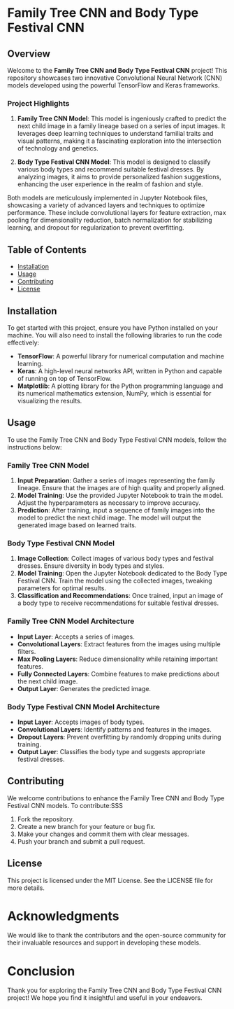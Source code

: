 # Family Tree CNN and Body Type Festival CNN

## Overview

Welcome to the **Family Tree CNN and Body Type Festival CNN** project! This repository showcases two innovative Convolutional Neural Network (CNN) models developed using the powerful TensorFlow and Keras frameworks. 

### Project Highlights

1. **Family Tree CNN Model**: This model is ingeniously crafted to predict the next child image in a family lineage based on a series of input images. It leverages deep learning techniques to understand familial traits and visual patterns, making it a fascinating exploration into the intersection of technology and genetics.

2. **Body Type Festival CNN Model**: This model is designed to classify various body types and recommend suitable festival dresses. By analyzing images, it aims to provide personalized fashion suggestions, enhancing the user experience in the realm of fashion and style.

Both models are meticulously implemented in Jupyter Notebook files, showcasing a variety of advanced layers and techniques to optimize performance. These include convolutional layers for feature extraction, max pooling for dimensionality reduction, batch normalization for stabilizing learning, and dropout for regularization to prevent overfitting.

## Table of Contents

- [Installation](#installation)
- [Usage](#usage)  
- [Contributing](#contributing)
- [License](#license)

## Installation

To get started with this project, ensure you have Python installed on your machine. You will also need to install the following libraries to run the code effectively:

- **TensorFlow**: A powerful library for numerical computation and machine learning.
- **Keras**: A high-level neural networks API, written in Python and capable of running on top of TensorFlow.
- **Matplotlib**: A plotting library for the Python programming language and its numerical mathematics extension, NumPy, which is essential for visualizing the results.
 

## Usage

To use the Family Tree CNN and Body Type Festival CNN models, follow the instructions below:

### Family Tree CNN Model

1. **Input Preparation**: Gather a series of images representing the family lineage. Ensure that the images are of high quality and properly aligned.
2. **Model Training**: Use the provided Jupyter Notebook to train the model. Adjust the hyperparameters as necessary to improve accuracy.
3. **Prediction**: After training, input a sequence of family images into the model to predict the next child image. The model will output the generated image based on learned traits.

### Body Type Festival CNN Model

1. **Image Collection**: Collect images of various body types and festival dresses. Ensure diversity in body types and styles.
2. **Model Training**: Open the Jupyter Notebook dedicated to the Body Type Festival CNN. Train the model using the collected images, tweaking parameters for optimal results.
3. **Classification and Recommendations**: Once trained, input an image of a body type to receive recommendations for suitable festival dresses.
 


### Family Tree CNN Model Architecture

- **Input Layer**: Accepts a series of images.
- **Convolutional Layers**: Extract features from the images using multiple filters.
- **Max Pooling Layers**: Reduce dimensionality while retaining important features.
- **Fully Connected Layers**: Combine features to make predictions about the next child image.
- **Output Layer**: Generates the predicted image.

### Body Type Festival CNN Model Architecture

- **Input Layer**: Accepts images of body types.
- **Convolutional Layers**: Identify patterns and features in the images.
- **Dropout Layers**: Prevent overfitting by randomly dropping units during training.
- **Output Layer**: Classifies the body type and suggests appropriate festival dresses.

## Contributing

We welcome contributions to enhance the Family Tree CNN and Body Type Festival CNN models. To contribute:SSS

1. Fork the repository.
2. Create a new branch for your feature or bug fix.
3. Make your changes and commit them with clear messages.
4. Push your branch and submit a pull request.

## License

This project is licensed under the MIT License. See the LICENSE file for more details.

# Acknowledgments

We would like to thank the contributors and the open-source community for their invaluable resources and support in developing these models.

# Conclusion

Thank you for exploring the Family Tree CNN and Body Type Festival CNN project! We hope you find it insightful and useful in your endeavors.

